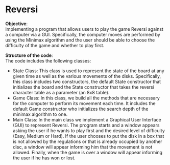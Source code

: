 # Reversi


**Objective**:  
Implementing a program that allows users to play the game Reversi against a computer via a GUI. Specifically, the computer moves are performed by using the Minimax algorithm and the user should be able to choose the difficulty of the game and whether to play first.



**Structure of the code**:  
The code includes the following classes:

* State Class: This class is used to represent the state of the board at any given time as well as the various movements of the disks. Specifically, this class includes two constructors, the default State constructor that initializes the board and the State constructor that takes the reversi character table as a parameter (an 8x8 table).
* Game Class: In this class, we build all the methods that are necessary for the computer to perform its movement each time. It includes the default Game constructor who initializes the search depth of the minimax algorithm to one. 
* Main Class: In the main class we implement a Graphical User Interface (GUI) to represent Reversi. The program starts and a window appears asking the user if he wants to play first and the desired level of difficulty (Easy, Medium or Hard). If the user chooses to put the disk in a box that is not allowed by the regulations or that is already occupied by another disc, a window will appear informing him that the movement is not allowed. Finally, when the game is over a window will appear informing the user if he has won or lost.
